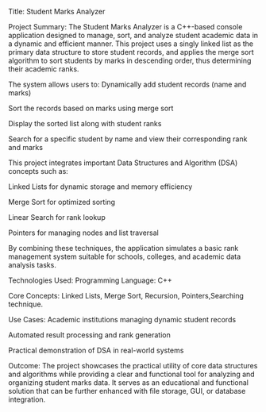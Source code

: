 Title:
Student Marks Analyzer

Project Summary:
The Student Marks Analyzer is a C++-based console application designed to manage, sort, and analyze student academic data in a dynamic and efficient manner. This project uses a singly linked list as the primary data structure to store student records, and applies the merge sort algorithm to sort students by marks in descending order, thus determining their academic ranks.

The system allows users to:
Dynamically add student records (name and marks)

Sort the records based on marks using merge sort

Display the sorted list along with student ranks

Search for a specific student by name and view their corresponding rank and marks

This project integrates important Data Structures and Algorithm (DSA) concepts such as:

Linked Lists for dynamic storage and memory efficiency

Merge Sort for optimized sorting

Linear Search for rank lookup

Pointers for managing nodes and list traversal

By combining these techniques, the application simulates a basic rank management system suitable for schools, colleges, and academic data analysis tasks.

Technologies Used:
Programming Language: C++

Core Concepts: Linked Lists, Merge Sort, Recursion, Pointers,Searching technique.

Use Cases:
Academic institutions managing dynamic student records

Automated result processing and rank generation

Practical demonstration of DSA in real-world systems

Outcome:
The project showcases the practical utility of core data structures and algorithms while providing a clear and functional tool for analyzing and organizing student marks data. It serves as an educational and functional solution that can be further enhanced with file storage, GUI, or database integration.

